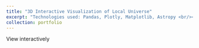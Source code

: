 ```yaml
---
title: "3D Interactive Visualization of Local Universe"
excerpt: "Technologies used: Pandas, Plotly, Matplotlib, Astropy <br/><img src='/images/project1_static_img.png'>"
collection: portfolio
---
```


View interactively
